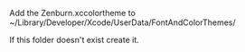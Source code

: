 Add the Zenburn.xccolortheme to 
~/Library/Developer/Xcode/UserData/FontAndColorThemes/

If this folder doesn't exist create it.

